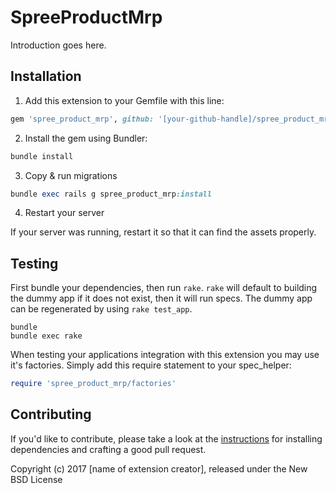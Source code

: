 SpreeProductMrp
===============

Introduction goes here.

## Installation

1. Add this extension to your Gemfile with this line:
  ```ruby
  gem 'spree_product_mrp', github: '[your-github-handle]/spree_product_mrp'
  ```

2. Install the gem using Bundler:
  ```ruby
  bundle install
  ```

3. Copy & run migrations
  ```ruby
  bundle exec rails g spree_product_mrp:install
  ```

4. Restart your server

  If your server was running, restart it so that it can find the assets properly.

## Testing

First bundle your dependencies, then run `rake`. `rake` will default to building the dummy app if it does not exist, then it will run specs. The dummy app can be regenerated by using `rake test_app`.

```shell
bundle
bundle exec rake
```

When testing your applications integration with this extension you may use it's factories.
Simply add this require statement to your spec_helper:

```ruby
require 'spree_product_mrp/factories'
```


## Contributing

If you'd like to contribute, please take a look at the
[instructions](CONTRIBUTING.md) for installing dependencies and crafting a good
pull request.

Copyright (c) 2017 [name of extension creator], released under the New BSD License

